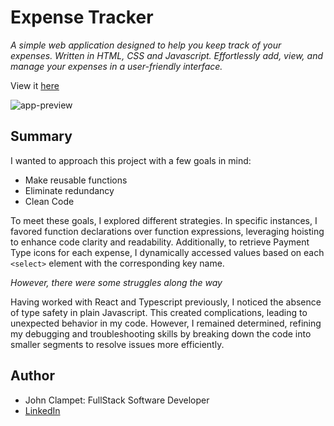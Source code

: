 # Expense Tracker

*A simple web application designed to help you keep track of your expenses. Written in HTML, CSS and Javascript. Effortlessly add, view, and manage your expenses in a user-friendly interface.*

View it [here](https://expense-tracker-app-sdmm-6.pages.dev/)

![app-preview](src/Screenshot%202023-10-10%20at%201.59.43 AM.png)

## Summary
I wanted to approach this project with a few goals in mind: 

- Make reusable functions
- Eliminate redundancy
- Clean Code


To meet these goals, I explored different strategies. In specific instances, I favored function declarations over function expressions, leveraging hoisting to enhance code clarity and readability. Additionally, to retrieve Payment Type icons for each expense, I dynamically accessed values based on each `<select>` element with the corresponding key name.

*However, there were some struggles along the way*

Having worked with React and Typescript previously, I noticed the absence of type safety in plain Javascript. This created complications, leading to unexpected behavior in my code. However, I remained determined, refining my debugging and troubleshooting skills by breaking down the code into smaller segments to resolve issues more efficiently.


## Author
- John Clampet: FullStack Software Developer
- [LinkedIn](https://www.linkedin.com/in/john-clampet-264007122/)
